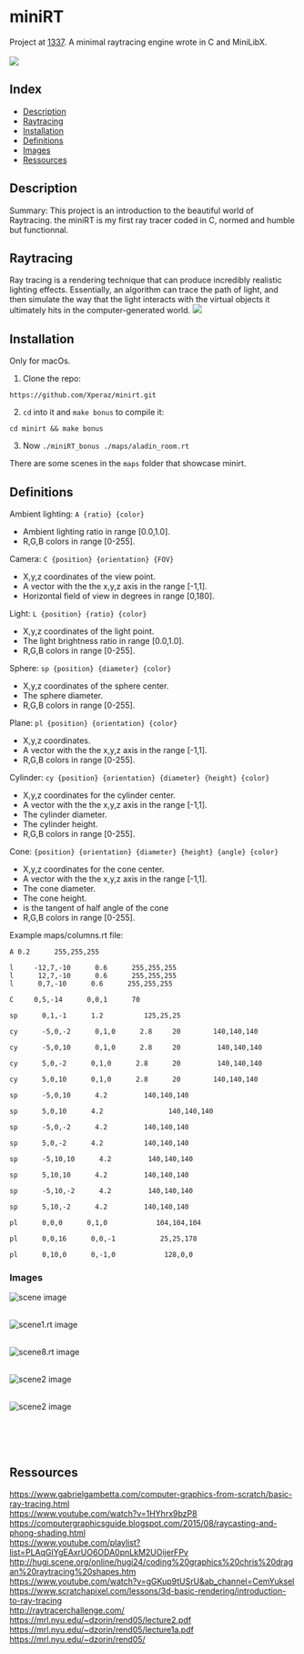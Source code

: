# miniRT
Project at [1337](https://1337.ma).
A minimal raytracing engine wrote in C and MiniLibX.<br><br>
<img src="https://github.com/Xperaz/minirt/blob/master/img/Screen%20Shot%202022-09-30%20at%209.40.15%20PM.png">
## Index

* [Description](#description)
* [Raytracing](#raytracing)
* [Installation](#installation)
* [Definitions](#definitions)
* [Images](#images)
* [Ressources](#ressources)

## Description
Summary: This project is an introduction to the beautiful world of Raytracing.
the miniRT is my first ray tracer coded in C, normed and humble but
functionnal.

## Raytracing
Ray tracing is a rendering technique that can produce incredibly realistic lighting effects.
Essentially, an algorithm can trace the path of light, 
and then simulate the way that the light interacts with the virtual objects it ultimately hits in the computer-generated world.
<img src="https://developer.nvidia.com/sites/default/files/pictures/2018/RayTracing/ray-tracing-image-1.jpg">

## Installation
Only for macOs. 
1. Clone the repo:
```
https://github.com/Xperaz/minirt.git
```
2. `cd` into it and `make bonus` to compile it:
```
cd minirt && make bonus
```
3. Now `./miniRT_bonus ./maps/aladin_room.rt`

There are some scenes in the `maps` folder that showcase minirt.

## Definitions

Ambient lighting:	`A {ratio} {color}`
* Ambient lighting ratio in range [0.0,1.0].
* R,G,B colors in range [0-255].

Camera:	`C {position} {orientation} {FOV}`
* X,y,z coordinates of the view point.
* A vector with the the x,y,z axis in the range [-1,1].
* Horizontal field of view in degrees in range [0,180].

Light:	`L {position} {ratio} {color}`
* X,y,z coordinates of the light point.
* The light brightness ratio in range [0.0,1.0].
* R,G,B colors in range [0-255].

Sphere:	`sp {position} {diameter} {color}`
* X,y,z coordinates of the sphere center.
* The sphere diameter.
* R,G,B colors in range [0-255].

Plane:	`pl {position} {orientation} {color}`
* X,y,z coordinates.
* A vector with the the x,y,z axis in the range [-1,1].
* R,G,B colors in range [0-255].

Cylinder:	`cy {position} {orientation} {diameter} {height} {color}`
* X,y,z coordinates for the cylinder center.
* A vector with the the x,y,z axis in the range [-1,1].
* The cylinder diameter.
* The cylinder height.
* R,G,B colors in range [0-255].

Cone:	`{position} {orientation} {diameter} {height} {angle} {color}`
* X,y,z coordinates for the cone center.
* A vector with the the x,y,z axis in the range [-1,1].
* The cone diameter.
* The cone height.
* is the tangent of half angle of the cone
* R,G,B colors in range [0-255].

Example maps/columns.rt file:
```
A 0.2      255,255,255

l     -12,7,-10      0.6      255,255,255
l      12,7,-10      0.6      255,255,255
l      0,7,-10      0.6      255,255,255

C     0,5,-14      0,0,1      70

sp      0,1,-1      1.2          125,25,25

cy      -5,0,-2      0,1,0      2.8     20        140,140,140

cy      -5,0,10      0,1,0      2.8     20         140,140,140

cy      5,0,-2      0,1,0      2.8      20         140,140,140

cy      5,0,10      0,1,0      2.8      20        140,140,140

sp      -5,0,10      4.2         140,140,140

sp      5,0,10      4.2                140,140,140

sp      -5,0,-2      4.2         140,140,140

sp      5,0,-2      4.2          140,140,140

sp      -5,10,10      4.2         140,140,140

sp      5,10,10      4.2         140,140,140

sp      -5,10,-2      4.2         140,140,140

sp      5,10,-2      4.2         140,140,140

pl      0,0,0      0,1,0            104,104,104      

pl      0,0,16      0,0,-1           25,25,178      

pl      0,10,0      0,-1,0            128,0,0
```

### Images
<a><img src="https://github.com/Xperaz/minirt/blob/master/img/Screen%20Shot%202022-09-30%20at%209.40.58%20PM.png" alt="scene image" border="0"></a> <br><br>

<a><img src="https://github.com/Xperaz/minirt/blob/master/img/Screen%20Shot%202022-09-30%20at%209.41.54%20PM.png" alt="scene1.rt image" border="0"></a> <br><br>

<a><img src="https://github.com/Xperaz/minirt/blob/master/img/Screen%20Shot%202022-09-30%20at%209.42.41%20PM.png" alt="scene8.rt image" border="0"></a><br><br>

<a><img src="https://github.com/Xperaz/minirt/blob/master/img/Screen%20Shot%202022-09-30%20at%209.44.05%20PM.png" alt="scene2 image" border="0"></a><br><br>

<a><img src="https://github.com/Xperaz/minirt/blob/master/img/Screen%20Shot%202022-09-30%20at%209.46.21%20PM.png" alt="scene2 image" border="0"></a><br><br>

<br><br>
## Ressources
https://www.gabrielgambetta.com/computer-graphics-from-scratch/basic-ray-tracing.html <br>
https://www.youtube.com/watch?v=1HYhrx9bzP8<br>
https://computergraphicsguide.blogspot.com/2015/08/raycasting-and-phong-shading.html<br>
https://www.youtube.com/playlist?list=PLAqGIYgEAxrUO6ODA0pnLkM2UOijerFPv<br>
http://hugi.scene.org/online/hugi24/coding%20graphics%20chris%20dragan%20raytracing%20shapes.htm<br>
https://www.youtube.com/watch?v=gGKup9tUSrU&ab_channel=CemYuksel<br>
https://www.scratchapixel.com/lessons/3d-basic-rendering/introduction-to-ray-tracing<br>
http://raytracerchallenge.com/<br>
https://mrl.nyu.edu/~dzorin/rend05/lecture2.pdf<br>
https://mrl.nyu.edu/~dzorin/rend05/lecture1a.pdf<br>
https://mrl.nyu.edu/~dzorin/rend05/<br>
